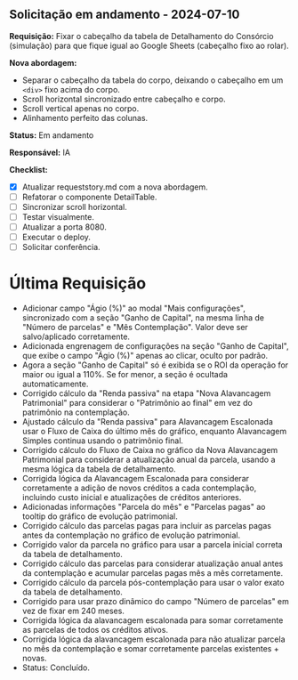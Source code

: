 ## Solicitação em andamento - 2024-07-10

**Requisição:** Fixar o cabeçalho da tabela de Detalhamento do Consórcio (simulação) para que fique igual ao Google Sheets (cabeçalho fixo ao rolar).

**Nova abordagem:**
- Separar o cabeçalho da tabela do corpo, deixando o cabeçalho em um `<div>` fixo acima do corpo.
- Scroll horizontal sincronizado entre cabeçalho e corpo.
- Scroll vertical apenas no corpo.
- Alinhamento perfeito das colunas.

**Status:** Em andamento

**Responsável:** IA

**Checklist:**
- [x] Atualizar requeststory.md com a nova abordagem.
- [ ] Refatorar o componente DetailTable.
- [ ] Sincronizar scroll horizontal.
- [ ] Testar visualmente.
- [ ] Atualizar a porta 8080.
- [ ] Executar o deploy.
- [ ] Solicitar conferência.

# Última Requisição

- Adicionar campo "Ágio (%)" ao modal "Mais configurações", sincronizado com a seção "Ganho de Capital", na mesma linha de "Número de parcelas" e "Mês Contemplação". Valor deve ser salvo/aplicado corretamente.
- Adicionada engrenagem de configurações na seção "Ganho de Capital", que exibe o campo "Ágio (%)" apenas ao clicar, oculto por padrão.
- Agora a seção "Ganho de Capital" só é exibida se o ROI da operação for maior ou igual a 110%. Se for menor, a seção é ocultada automaticamente.
- Corrigido cálculo da "Renda passiva" na etapa "Nova Alavancagem Patrimonial" para considerar o "Patrimônio ao final" em vez do patrimônio na contemplação.
- Ajustado cálculo da "Renda passiva" para Alavancagem Escalonada usar o Fluxo de Caixa do último mês do gráfico, enquanto Alavancagem Simples continua usando o patrimônio final.
- Corrigido cálculo do Fluxo de Caixa no gráfico da Nova Alavancagem Patrimonial para considerar a atualização anual da parcela, usando a mesma lógica da tabela de detalhamento.
- Corrigida lógica da Alavancagem Escalonada para considerar corretamente a adição de novos créditos a cada contemplação, incluindo custo inicial e atualizações de créditos anteriores.
- Adicionadas informações "Parcela do mês" e "Parcelas pagas" ao tooltip do gráfico de evolução patrimonial.
- Corrigido cálculo das parcelas pagas para incluir as parcelas pagas antes da contemplação no gráfico de evolução patrimonial.
- Corrigido valor da parcela no gráfico para usar a parcela inicial correta da tabela de detalhamento.
- Corrigido cálculo das parcelas para considerar atualização anual antes da contemplação e acumular parcelas pagas mês a mês corretamente.
- Corrigido cálculo da parcela pós-contemplação para usar o valor exato da tabela de detalhamento.
- Corrigido para usar prazo dinâmico do campo "Número de parcelas" em vez de fixar em 240 meses.
- Corrigida lógica da alavancagem escalonada para somar corretamente as parcelas de todos os créditos ativos.
- Corrigida lógica da alavancagem escalonada para não atualizar parcela no mês da contemplação e somar corretamente parcelas existentes + novas.
- Status: Concluído.